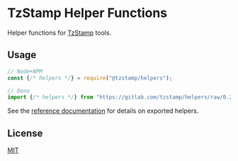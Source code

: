 # TzStamp Helper Functions

Helper functions for [TzStamp] tools.

## Usage

```js
// Node+NPM
const {/* helpers */} = require("@tzstamp/helpers");

// Deno
import {/* helpers */} from "https://gitlab.com/tzstamp/helpers/raw/0.2.0/src/mod.ts";
```

See the [reference documentation] for details on exported helpers.

## License

[MIT](LICENSE.txt)

[TzStamp]: https://tzstamp.io
[reference documentation]: https://doc.deno.land/https/gitlab.com/tzstamp/helpers/raw/0.2.0/src/mod.ts
